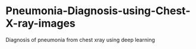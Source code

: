 # Pneumonia-Diagnosis-using-Chest-X-ray-images
Diagnosis of pneumonia from chest xray using deep learning
